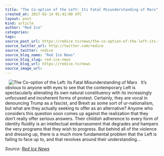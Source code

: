 ```yaml
---
title: "The Co-option of the Left: Its Fatal Misunderstanding of Marx"
created_at: 2017-02-14 01:41:00 UTC
layout: post
kind: article
author: "Red Ice"
categories: 
tags: 
source_post_url: https://redice.tv/news/the-co-option-of-the-left-its-fatal-misunderstanding-of-marx
source_twitter_url: http://twitter.com/redice
source_twitter: redice
source_blog_name: "Red Ice News"
source_blog_slug: red-ice-news
source_blog_url: https://redice.tv/news
source_image_url: 
---
```

<img align="left" hspace="12" alt="The Co-option of the Left: Its Fatal Misunderstanding of Marx" src="https://rdice.net/a/c/n/17/02140237-white_sup12.9cd7b47f.jpg"> It’s obvious to anyone with eyes to see that the contemporary Left is spectacularly alienating its own natural constituency with its increasingly unfocused and incoherent forms of protest. Certainly, they are vocal in denouncing Trump as a fascist, and Brexit as some sort of ur-nationalism, but what are they actually seeking to offer as an alternative? Anyone who considers this question soon comes up against the realization that they don’t really offer serious answers. Their childish adherence to every form of identity fluidity is an intellectual embarrassment that degrades and hampers the very programs that they wish to progress. But behind all of the violence and dressing up, there is a much more fundamental problem that the Left is failing to face up to, and that revolves around their understanding&#8230;<div class="">
    <i>Source: <a href="https://redice.tv/news">Red Ice News</a></i>
</div>
